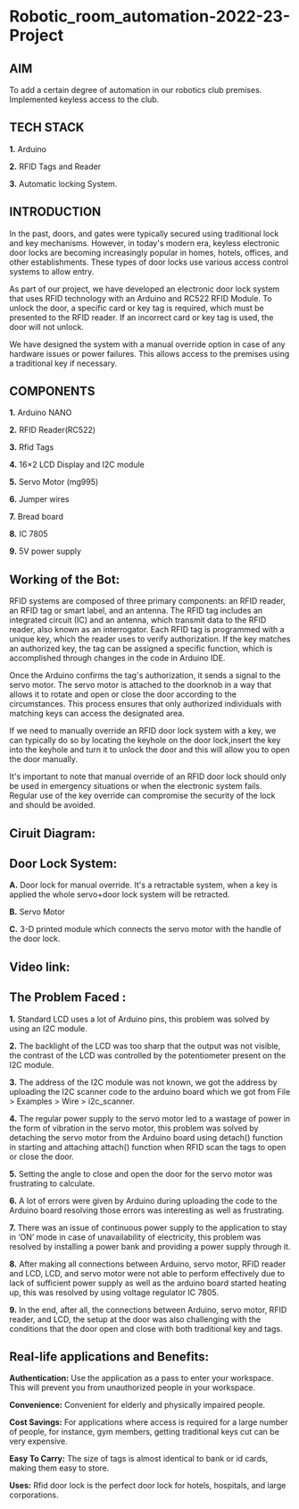 # Robotic_room_automation-2022-23-Project

## AIM
To add a certain degree of automation in our robotics club premises. Implemented keyless access to the club.

## TECH STACK
**1.** Arduino

**2.** RFID Tags and Reader

**3.** Automatic locking System.

## INTRODUCTION

  In the past, doors, and gates were typically secured using traditional lock and key mechanisms. However, in today's modern era, keyless electronic door locks are becoming increasingly popular in homes, hotels, offices, and other establishments. These types of door locks use various access control systems to allow entry.

  As part of our project, we have developed an electronic door lock system that uses RFID technology with an Arduino and RC522 RFID Module. To unlock the door, a specific card or key tag is required, which must be presented to the RFID reader. If an incorrect card or key tag is used, the door will not unlock.

  We have designed the system with a manual override option in case of any hardware issues or power failures. This allows access to the premises using a traditional key if necessary.
  
## COMPONENTS
**1.** Arduino NANO

**2.** RFID Reader(RC522)

**3.** Rfid Tags

**4.** 16×2 LCD Display and I2C module

**5.** Servo Motor (mg995)

**6.** Jumper wires

**7.** Bread board

**8.** IC 7805

**9.** 5V power supply

## Working of the Bot:
RFID systems are composed of three primary components: an RFID reader, an RFID tag or smart label, and an antenna. The RFID tag includes an integrated circuit (IC) and an antenna, which transmit data to the RFID reader, also known as an interrogator. Each RFID tag is programmed with a unique key, which the reader uses to verify authorization. If the key matches an authorized key, the tag can be assigned a specific function, which is accomplished through changes in the code in Arduino IDE.

Once the Arduino confirms the tag's authorization, it sends a signal to the servo motor. The servo motor is attached to the doorknob in a way that allows it to rotate and open or close the door according to the circumstances. This process ensures that only authorized individuals with matching keys can access the designated area.

If we need to manually override an RFID door lock system with a key, we can typically do so by locating the keyhole on the door lock,insert the key into the keyhole and turn it to unlock the door and this will allow you to open the door manually.

It's important to note that manual override of an RFID door lock should only be used in emergency situations or when the electronic system fails. Regular use of the key override can compromise the security of the lock and should be avoided.

## Ciruit Diagram:

## Door Lock System:
**A.** Door lock for manual override. It's a retractable system, when a key is applied the whole servo+door lock system will be retracted.

**B.** Servo Motor

**C.** 3-D printed module which connects the servo motor with the handle of the door lock.

## Video link:

## The Problem Faced :
**1.** Standard LCD uses a lot of Arduino pins, this problem was solved by using an I2C module.

**2.** The backlight of the LCD was too sharp that the output was not visible, the contrast of the LCD was controlled by the potentiometer present on the I2C module. 

**3.** The address of the I2C module was not known, we got the address by uploading the I2C scanner code to the arduino board which we got from  File > Examples > Wire > i2c_scanner.

**4.** The regular power supply to the servo motor led to a wastage of power in the form of vibration in the servo motor, this problem was solved by detaching the servo motor from the Arduino board using detach() function in starting and attaching attach() function when RFID scan the tags to open or close the door.

**5.** Setting the angle to close and open the door for the servo motor was frustrating to calculate.

**6.** A lot of errors were given by Arduino during uploading the code to the Arduino board resolving those errors was interesting as well as frustrating.

**7.** There was an issue of continuous power supply to the application to stay in ‘ON’  mode in case of unavailability of electricity, this problem was resolved by installing a power bank and providing a power supply through it.

**8.** After making all connections between Arduino, servo motor, RFID reader and LCD, LCD, and servo motor were not able to perform effectively due to lack of sufficient power supply as well as the arduino board started heating up, this was resolved by using voltage regulator IC 7805.

**9.** In the end, after all, the connections between Arduino, servo motor, RFID reader, and LCD, the setup at the door was also challenging with the conditions that the door open and close with both traditional key and tags.

## Real-life applications and Benefits:
**Authentication:** Use the application as a pass to enter your workspace. This will prevent you from unauthorized people in your workspace.

**Convenience:** Convenient for elderly and physically impaired people.

**Cost Savings:** For applications where access is required for a large number of people, for instance, gym members, getting traditional keys cut can be very expensive.

**Easy To Carry:** The size of tags is almost identical to bank or id cards, making them easy to store.

**Uses:** Rfid door lock is the perfect door lock for hotels, hospitals, and large corporations.




